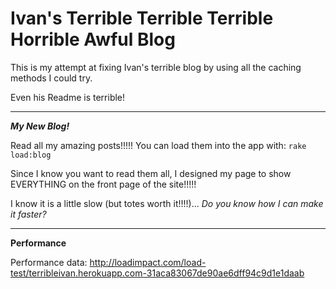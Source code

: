 # Ivan's Terrible Terrible Terrible Horrible Awful Blog

This is my attempt at fixing Ivan's terrible blog by using all the caching methods I could try. 

Even his Readme is terrible!

---

***My New Blog!***


Read all my amazing posts!!!!! You can load them into the app with: `rake load:blog`

Since I know you want to read them all, I designed my page to show EVERYTHING on the front page of the site!!!!!

I know it is a little slow (but totes worth it!!!!)... _Do you know how I can make it faster?_

---

**Performance**

Performance data:
http://loadimpact.com/load-test/terribleivan.herokuapp.com-31aca83067de90ae6dff94c9d1e1daab

